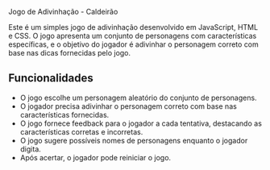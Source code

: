 Jogo de Adivinhação - Caldeirão

Este é um simples jogo de adivinhação desenvolvido em JavaScript, HTML e CSS. O jogo apresenta um conjunto de personagens com características específicas, e o objetivo do jogador é adivinhar o personagem correto com base nas dicas fornecidas pelo jogo.

## Funcionalidades

- O jogo escolhe um personagem aleatório do conjunto de personagens.
- O jogador precisa adivinhar o personagem correto com base nas características fornecidas.
- O jogo fornece feedback para o jogador a cada tentativa, destacando as características corretas e incorretas.
- O jogo sugere possíveis nomes de personagens enquanto o jogador digita.
- Após acertar, o jogador pode reiniciar o jogo.
